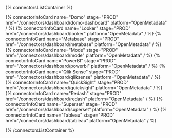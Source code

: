 {% connectorsListContainer %}

{% connectorInfoCard name="Domo" stage="PROD" href="/connectors/dashboard/domo-dashboard" platform="OpenMetadata" / %}
{% connectorInfoCard name="Looker" stage="PROD" href="/connectors/dashboard/looker" platform="OpenMetadata" / %}
{% connectorInfoCard name="Metabase" stage="PROD" href="/connectors/dashboard/metabase" platform="OpenMetadata" / %}
{% connectorInfoCard name="Mode" stage="PROD" href="/connectors/dashboard/mode" platform="OpenMetadata" / %}
{% connectorInfoCard name="PowerBI" stage="PROD" href="/connectors/dashboard/powerbi" platform="OpenMetadata" / %}
{% connectorInfoCard name="Qlik Sense" stage="PROD" href="/connectors/dashboard/qliksense" platform="OpenMetadata" / %}
{% connectorInfoCard name="QuickSight" stage="PROD" href="/connectors/dashboard/quicksight" platform="OpenMetadata" / %}
{% connectorInfoCard name="Redash" stage="PROD" href="/connectors/dashboard/redash" platform="OpenMetadata" / %}
{% connectorInfoCard name="Superset" stage="PROD" href="/connectors/dashboard/superset" platform="OpenMetadata" / %}
{% connectorInfoCard name="Tableau" stage="PROD" href="/connectors/dashboard/tableau" platform="OpenMetadata" / %}

{% /connectorsListContainer %}